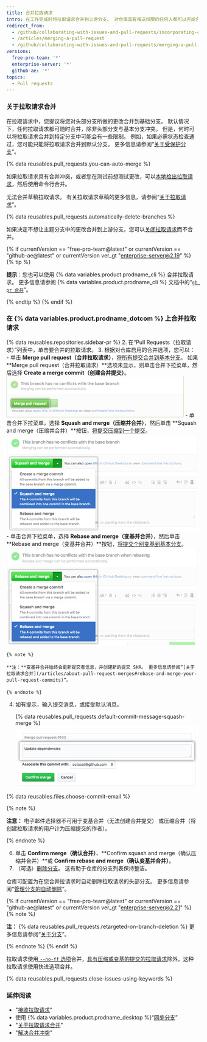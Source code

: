 ```yaml
---
title: 合并拉取请求
intro: 在工作完成时将拉取请求合并到上游分支。 对仓库具有推送权限的任何人都可以完成合并。
redirect_from:
  - /github/collaborating-with-issues-and-pull-requests/incorporating-changes-from-a-pull-request/merging-a-pull-request
  - /articles/merging-a-pull-request
  - /github/collaborating-with-issues-and-pull-requests/merging-a-pull-request
versions:
  free-pro-team: '*'
  enterprise-server: '*'
  github-ae: '*'
topics:
  - Pull requests
---
```


### 关于拉取请求合并

在拉取请求中，您提议将您对头部分支所做的更改合并到基础分支。 默认情况下，任何拉取请求都可随时合并，除非头部分支与基本分支冲突。 但是，何时可以将拉取请求合并到特定分支中可能会有一些限制。 例如，如果必需状态检查通过，您可能只能将拉取请求合并到默认分支。 更多信息请参阅“[关于受保护分支](/github/administering-a-repository/about-protected-branches)”。

{% data reusables.pull_requests.you-can-auto-merge %}

如果拉取请求具有合并冲突，或者您在测试前想测试更改，可以[本地检出拉取请求](/articles/checking-out-pull-requests-locally)，然后使用命令行合并。

无法合并草稿拉取请求。 有关拉取请求草稿的更多信息，请参阅“[关于拉取请求](/articles/about-pull-requests#draft-pull-requests)”。

{% data reusables.pull_requests.automatically-delete-branches %}

如果决定不想让主题分支中的更改合并到上游分支，您可以[关闭拉取请求](/articles/closing-a-pull-request)而不合并。

{% if currentVersion == "free-pro-team@latest" or currentVersion == "github-ae@latest" or currentVersion ver_gt "enterprise-server@2.19" %}
{% tip %}

**提示**：您也可以使用 {% data variables.product.prodname_cli %} 合并拉取请求。 更多信息请参阅 {% data variables.product.prodname_cli %} 文档中的“[`gh pr 合并`](https://cli.github.com/manual/gh_pr_merge)”。

{% endtip %}
{% endif %}

### 在 {% data variables.product.prodname_dotcom %} 上合并拉取请求

{% data reusables.repositories.sidebar-pr %}
2. 在“Pull Requests（拉取请求）”列表中，单击要合并的拉取请求。
3. 根据对仓库启用的合并选项，您可以：
    - 单击 **Merge pull request（合并拉取请求）**，[将所有提交合并到基本分支](/articles/about-pull-request-merges/)。 如果 **Merge pull request（合并拉取请求）**选项未显示，则单击合并下拉菜单，然后选择 **Create a merge commit（创建合并提交）**。 ![merge-pull-request-button](/assets/images/help/pull_requests/pullrequest-mergebutton.png)
    - 单击合并下拉菜单，选择 **Squash and merge（压缩并合并）**，然后单击 **Squash and merge（压缩并合并）**按钮，[将提交压缩到一个提交](/articles/about-pull-request-merges/#squash-and-merge-your-pull-request-commits)。 ![click-squash-and-merge-button](/assets/images/help/pull_requests/select-squash-and-merge-from-drop-down-menu.png)
    - 单击合并下拉菜单，选择 **Rebase and merge（变基并合并）**，然后单击 **Rebase and merge（变基并合并）**按钮，[将提交个别变基到基本分支](/articles/about-pull-request-merges/#rebase-and-merge-your-pull-request-commits)。 ![select-rebase-and-merge-from-drop-down-menu](/assets/images/help/pull_requests/select-rebase-and-merge-from-drop-down-menu.png)

    {% note %}

    **注：**变基并合并始终会更新提交者信息，并创建新的提交 SHA。 更多信息请参阅“[关于拉取请求合并](/articles/about-pull-request-merges#rebase-and-merge-your-pull-request-commits)”。

    {% endnote %}
4. 如有提示，输入提交消息，或接受默认消息。

   {% data reusables.pull_requests.default-commit-message-squash-merge %}
   ![提交消息字段](/assets/images/help/pull_requests/merge_box/pullrequest-commitmessage.png)

{% data reusables.files.choose-commit-email %}

   {% note %}

   **注意：** 电子邮件选择器不可用于变基合并（无法创建合并提交） 或压缩合并（将创建拉取请求的用户计为压缩提交的作者）。

   {% endnote %}

6. 单击 **Confirm merge（确认合并）**、**Confirm squash and merge（确认压缩并合并）**或 **Confirm rebase and merge（确认变基并合并）**。
6. （可选）[删除分支](/articles/deleting-unused-branches)。 这有助于仓库的分支列表保持整洁。

仓库可配置为在您合并拉请求时自动删除拉取请求的头部分支。 更多信息请参阅“[管理分支的自动删除](/github/administering-a-repository/managing-the-automatic-deletion-of-branches)”。

   {% if currentVersion == "free-pro-team@latest" or currentVersion == "github-ae@latest" or currentVersion ver_gt "enterprise-server@2.21" %}
   {% note %}

   **注：** {% data reusables.pull_requests.retargeted-on-branch-deletion %}
更多信息请参阅“[关于分支](/github/collaborating-with-issues-and-pull-requests/about-branches#working-with-branches)”。

   {% endnote %}
   {% endif %}

拉取请求使用[ `--no-ff` 选项](https://git-scm.com/docs/git-merge#_fast_forward_merge)合并，[具有压缩或变基的提交的拉取请求](/articles/about-pull-request-merges)除外，这种拉取请求使用快进选项合并。

{% data reusables.pull_requests.close-issues-using-keywords %}

### 延伸阅读

- "[接收拉取请求](/articles/reverting-a-pull-request)"
- 使用 {% data variables.product.prodname_desktop %}“[同步分支](/desktop/guides/contributing-to-projects/syncing-your-branch/)”
- "[关于拉取请求合并](/articles/about-pull-request-merges)"
- "[解决合并冲突](/articles/addressing-merge-conflicts)"

